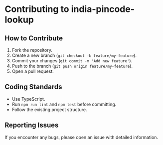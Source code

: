 # Contributing to india-pincode-lookup

## How to Contribute

1. Fork the repository.
2. Create a new branch (`git checkout -b feature/my-feature`).
3. Commit your changes (`git commit -m 'Add new feature'`).
4. Push to the branch (`git push origin feature/my-feature`).
5. Open a pull request.

## Coding Standards

- Use TypeScript.
- Run `npm run lint` and `npm test` before committing.
- Follow the existing project structure.

## Reporting Issues

If you encounter any bugs, please open an issue with detailed information.
